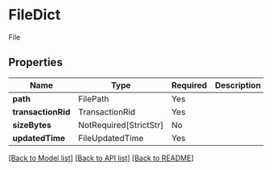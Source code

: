 # FileDict

File

## Properties
| Name | Type | Required | Description |
| ------------ | ------------- | ------------- | ------------- |
**path** | FilePath | Yes |  |
**transactionRid** | TransactionRid | Yes |  |
**sizeBytes** | NotRequired[StrictStr] | No |  |
**updatedTime** | FileUpdatedTime | Yes |  |


[[Back to Model list]](../../README.md#documentation-for-models) [[Back to API list]](../../README.md#documentation-for-api-endpoints) [[Back to README]](../../README.md)
